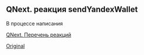 ## QNext. реакция sendYandexWallet

В процессе написания



[QNext. Перечень реакций](/docs-test/reactions)
  
[Original](https://telegra.ph/QNext-admin-reaction-sendYandexWallet-05-09)